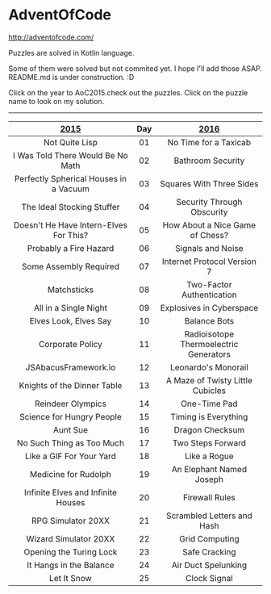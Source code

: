 # AdventOfCode

http://adventofcode.com/

Puzzles are solved in Kotlin language. 

Some of them were solved but not commited yet. I hope I'll add those ASAP. README.md is under construction. :D

Click on the year to AoC2015.check out the puzzles. Click on the puzzle name to look on my solution.

***
|[2015](http://adventofcode.com/2015)  | Day  |[2016](http://adventofcode.com/2016)  |
|:------------------------------------:|:----:|:------------------------------------:|
|Not Quite Lisp                        |  01  |                 No Time for a Taxicab|
|I Was Told There Would Be No Math     |  02  |                     Bathroom Security|
|Perfectly Spherical Houses in a Vacuum|  03  |              Squares With Three Sides|
|The Ideal Stocking Stuffer            |  04  |            Security Through Obscurity|
|Doesn't He Have Intern-Elves For This?|  05  |       How About a Nice Game of Chess?|
|Probably a Fire Hazard                |  06  |                     Signals and Noise|
|Some Assembly Required                |  07  |           Internet Protocol Version 7|
|Matchsticks                           |  08  |             Two-Factor Authentication|
|All in a Single Night                 |  09  |              Explosives in Cyberspace|
|Elves Look, Elves Say                 |  10  |                          Balance Bots|
|Corporate Policy                      |  11  |Radioisotope Thermoelectric Generators|
|JSAbacusFramework.io                  |  12  |                   Leonardo's Monorail|
|Knights of the Dinner Table           |  13  |      A Maze of Twisty Little Cubicles|
|Reindeer Olympics                     |  14  |                          One-Time Pad|
|Science for Hungry People             |  15  |                  Timing is Everything|
|Aunt Sue                              |  16  |                       Dragon Checksum|
|No Such Thing as Too Much             |  17  |                     Two Steps Forward|
|Like a GIF For Your Yard              |  18  |                          Like a Rogue|
|Medicine for Rudolph                  |  19  |              An Elephant Named Joseph|
|Infinite Elves and Infinite Houses    |  20  |                        Firewall Rules|
|RPG Simulator 20XX                    |  21  |            Scrambled Letters and Hash|
|Wizard Simulator 20XX                 |  22  |                        Grid Computing|
|Opening the Turing Lock               |  23  |                         Safe Cracking|
|It Hangs in the Balance               |  24  |                   Air Duct Spelunking|
|Let It Snow                           |  25  |                          Clock Signal|
